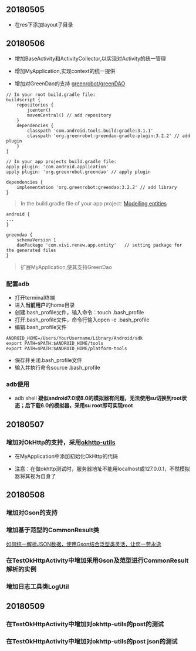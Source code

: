 ## 20180505
+ 在res下添加layout子目录

## 20180506
+ 增加BaseActivity和ActivityCollector,以实现对Activity的统一管理
+ 增加MyApplication,实现context的统一提供

+ 增加对GreenDao的支持
[greenrobot/greenDAO](https://github.com/greenrobot/greenDAO#add-greendao-to-your-project)
```
// In your root build.gradle file:
buildscript {
    repositories {
        jcenter()
        mavenCentral() // add repository
    }
    dependencies {
        classpath 'com.android.tools.build:gradle:3.1.1'
        classpath 'org.greenrobot:greendao-gradle-plugin:3.2.2' // add plugin
    }
}

// In your app projects build.gradle file:
apply plugin: 'com.android.application'
apply plugin: 'org.greenrobot.greendao' // apply plugin

dependencies {
    implementation 'org.greenrobot:greendao:3.2.2' // add library
}
```

> In the build.gradle file of your app project:
[Modelling entities](http://greenrobot.org/greendao/documentation/modelling-entities/)
```
android {
...
}

greendao {
    schemaVersion 1
    daoPackage 'com.vivi.renew.app.entity'   // setting package for the generated files
}
```

> 扩展MyApplication,使其支持GreenDao

### 配置adb
+ 打开terminal终端
+ 进入**当前用户**的home目录
+ 创建.bash_profile文件，输入命令：touch .bash_profile
+ 打开.bash_profile文件，命令行输入open -e .bash_profile
+ 编辑.bash_profile文件

```
ANDROID_HOME=/Users/YourUsername/Library/Android/sdk
export PATH=$PATH:$ANDROID_HOME/tools
export PATH=$PATH:$ANDROID_HOME/platform-tools
```

+ 保存并关闭.bash_profile文件
+ 输入并执行命令source .bash_profile

### adb使用

+ adb shell
**疑似android7.0或8.0的模拟器有问题，无法使用su切换到root状态；后下载6.0的模拟器，采用su root即可实现root**

## 20180507

### 增加对OkHttp的支持，采用[okhttp-utils](https://github.com/hongyangAndroid/okhttputils)
+ 在MyApplication中添加初始化OkHttp的代码

+ 注意：在做okhttp测试时，服务器地址不能用localhost或127.0.0.1，不然模拟器将其视为自身了

## 20180508

### 增加对Gson的支持

### 增加基于范型的CommonResult类
[如何统一解析JSON数据，使用Gson结合泛型类灵活，让您一劳永逸](https://blog.csdn.net/liu_guizhou/article/details/53366063)

### 在TestOkHttpActivity中增加采用Gson及范型进行CommonResult解析的实例

### 增加日志工具类LogUtil

## 20180509

### 在TestOkHttpActivity中增加对okhttp-utils的post的测试

### 在TestOkHttpActivity中增加对okhttp-utils的post json的测试

